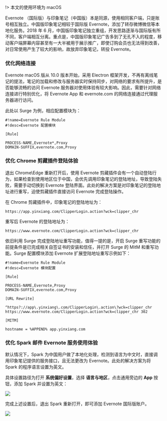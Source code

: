 !> 本文的使用环境为 macOS



Evernote （国际版）与印象笔记（中国版）本是同源，使用相同客户端，只是账号相互独立。中国版印象笔记相较于国际版 Evernote，添加了转存微博微信等本地化服务。2018 年 6 月，中国版印象笔记独立重组，开发思路逐渐与国际版有所不同，客户端相互分离。重点是，中国版印象笔记广告多到了无孔不入的程度，移动客户端屏幕内容甚至有一大半被用于展示推广，即使订购会员也无法得到改善，对日常使用产生了较大的影响，故放弃印象笔记，转投 Evernote。



### 优化网络连接

Evernote macOS 版从 10.0 版本开始，采用 Electron 框架开发，不再有离线笔记的提法，笔记的加载和修改与服务器实时保持同步，对网络的要求有所提升，是否能够流畅的访问 Evernote 服务器对使用体验有较大影响。因此，需要针对网络连接进行特别优化，将 Evernote App 和 evernote.com 的网络连接通过代理服务器进行访问。

此处以 Surge 为例，相应配置模块为：

```nginx
#!name=Evernote Rule Module
#!desc=Evernote 配置模块

[Rule]

PROCESS-NAME,Evernote*,Proxy
DOMAIN-SUFFIX,evernote.com,Proxy

```



### 优化 Chrome 剪藏插件登陆体验

退出 Chrome\Edge 重新打开后，使用 Evernote 剪藏插件会有一个自动登陆行为，如果检查到使用地区位于中国，会优先调用印象笔记的登陆地址，导致登陆失败，需要手动切换到 Evernote 登陆界面。此处的解决方案是对印象笔记的登陆地址进行重写，迫使剪藏插件直接访问 Evernote 完成登陆操作。

在 Chrome 剪藏插件中，印象笔记的登陆地址为：

```
https://app.yinxiang.com/ClipperLogin.action?wck=clipper_chr
```
重写后 Evernote 的登陆地址为：
```
https://www.evernote.com/ClipperLogin.action?wck=clipper_chr
```

依旧利用 Surge 完成登陆地址重写功能，值得一提的是，开启 Surge 重写功能的前提条件是已完成相关自签证书的安装和信任，并打开 Surge 的 MitM 和重写功能。Surge 配置模块添加 Evernote 扩展登陆地址重写示例如下：

```nginx
#!name=Evernote Rule Module
#!desc=Evernote 模块配置

[Rule]

PROCESS-NAME,Evernote,Proxy
DOMAIN-SUFFIX,evernote.com,Proxy

[URL Rewrite]

^https?://app\.yinxiang\.com/ClipperLogin\.action\?wck=clipper_chr https://www.evernote.com/ClipperLogin.action?wck=clipper_chr 302

[MITM]

hostname = %APPEND% app.yinxiang.com

```



### 优化 Spark 邮件 Evernote 服务使用体验

默认情况下，Spark 为中国用户做了本地化处理，检测到语言为中文时，直接调用印象笔记提供的服务接口，且无法更改为 Evernote。此处的解决方案为将 Spark 的程序语言设置为英文。

具体设置路径为打开 **系统偏好设置**，选择 **语言与地区**，点击通用旁边的 **App** 按钮，添加 Spark 并设置为英文：

![](https://image.ioeer.com/resource/20220919/spark.png)

完成上述设置后，退出 Spark 重新打开，即可添加 Evernote 国际版账户。

![](https://image.ioeer.com/resource/20220919/spark2.png)
